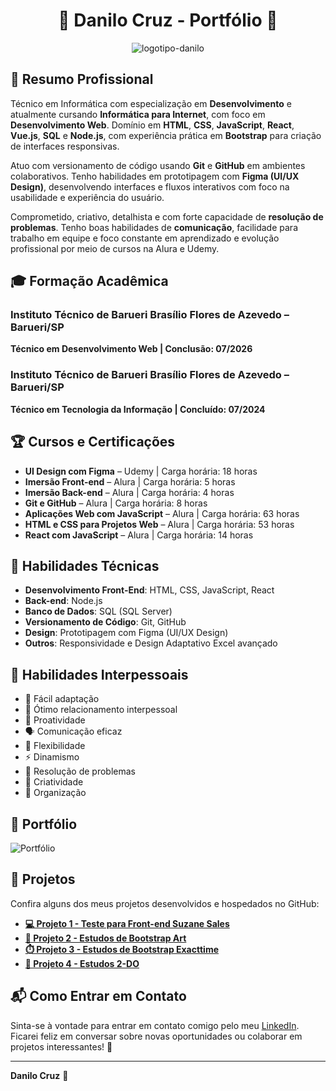 <div align="center">

# 🌟 **Danilo Cruz - Portfólio** 🌟
![logotipo-danilo](https://github.com/user-attachments/assets/2abeabe7-23ca-4e98-a2b4-69f9f05c50c5)

</div>

## 💼 **Resumo Profissional**

Técnico em Informática com especialização em **Desenvolvimento** e atualmente cursando **Informática para Internet**, com foco em **Desenvolvimento Web**. Domínio em **HTML**, **CSS**, **JavaScript**, **React**, **Vue.js**, **SQL** e **Node.js**, com experiência prática em **Bootstrap** para criação de interfaces responsivas.

Atuo com versionamento de código usando **Git** e **GitHub** em ambientes colaborativos. Tenho habilidades em prototipagem com **Figma (UI/UX Design)**, desenvolvendo interfaces e fluxos interativos com foco na usabilidade e experiência do usuário.

Comprometido, criativo, detalhista e com forte capacidade de **resolução de problemas**. Tenho boas habilidades de **comunicação**, facilidade para trabalho em equipe e foco constante em aprendizado e evolução profissional por meio de cursos na Alura e Udemy.

## 🎓 **Formação Acadêmica**
### Instituto Técnico de Barueri Brasílio Flores de Azevedo – Barueri/SP
**Técnico em Desenvolvimento Web | Conclusão: 07/2026**

### Instituto Técnico de Barueri Brasílio Flores de Azevedo – Barueri/SP
**Técnico em Tecnologia da Informação | Concluído: 07/2024**

## 🏆 **Cursos e Certificações**
- **UI Design com Figma** – Udemy | Carga horária: 18 horas
- **Imersão Front-end** – Alura | Carga horária: 5 horas
- **Imersão Back-end** – Alura | Carga horária: 4 horas
- **Git e GitHub** – Alura | Carga horária: 8 horas
- **Aplicações Web com JavaScript** – Alura | Carga horária: 63 horas
- **HTML e CSS para Projetos Web** – Alura | Carga horária: 53 horas
- **React com JavaScript** – Alura | Carga horária: 14 horas

## 🧰 **Habilidades Técnicas**
- **Desenvolvimento Front-End**: HTML, CSS, JavaScript, React
- **Back-end**: Node.js
- **Banco de Dados**: SQL (SQL Server)
- **Versionamento de Código**: Git, GitHub
- **Design**: Prototipagem com Figma (UI/UX Design)
- **Outros**: Responsividade e Design Adaptativo Excel avançado

## 🧠 **Habilidades Interpessoais**
- 💪 Fácil adaptação
- 🤝 Ótimo relacionamento interpessoal
- 🚀 Proatividade
- 🗣️ Comunicação eficaz
- 🔄 Flexibilidade
- ⚡ Dinamismo
- 🔧 Resolução de problemas
- 🎨 Criatividade
- 📅 Organização

## 📸 **Portfólio**
![Portfólio](https://github.com/user-attachments/assets/aae23060-1e4a-40c1-a936-1a5f199c0dff)

## 🚀 **Projetos**
Confira alguns dos meus projetos desenvolvidos e hospedados no GitHub:

- **[💻 Projeto 1 - Teste para Front-end Suzane Sales](https://github.com/daancruz/estudo-suzane_sales)**
- **[🎨 Projeto 2 - Estudos de Bootstrap Art](https://github.com/daancruz/udemy-projeto-art)**
- **[⏱️ Projeto 3 - Estudos de Bootstrap Exacttime](https://github.com/daancruz/udemy-projeto-exacttime)**
- **[📑 Projeto 4 - Estudos 2-DO](https://github.com/daancruz/to-do)**

## 📬 **Como Entrar em Contato**
Sinta-se à vontade para entrar em contato comigo pelo meu [LinkedIn](https://www.linkedin.com/in/daancruz/). Ficarei feliz em conversar sobre novas oportunidades ou colaborar em projetos interessantes! 🚀

---
**Danilo Cruz** 🌱
